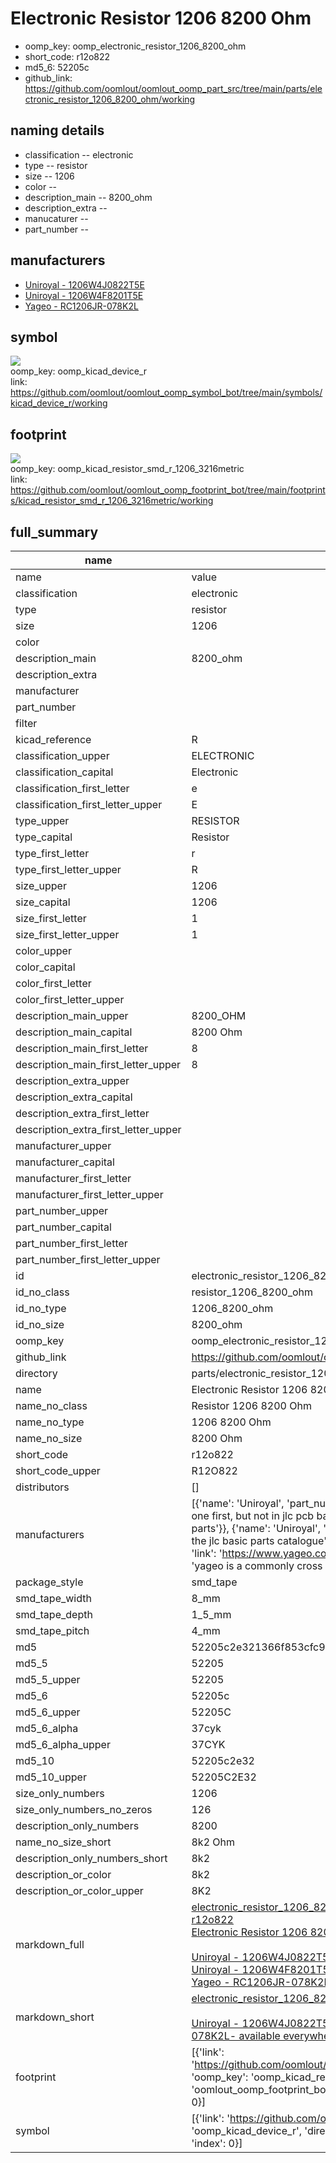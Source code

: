 # Electronic Resistor 1206 8200 Ohm

  
* oomp_key: oomp_electronic_resistor_1206_8200_ohm 
* short_code: r12o822
* md5_6: 52205c  
* github_link: https://github.com/oomlout/oomlout_oomp_part_src/tree/main/parts/electronic_resistor_1206_8200_ohm/working  
## naming details
* classification -- electronic
* type -- resistor
* size -- 1206
* color -- 
* description_main -- 8200_ohm
* description_extra -- 
* manucaturer -- 
* part_number -- 


## manufacturers
* [Uniroyal - 1206W4J0822T5E]()  
* [Uniroyal - 1206W4F8201T5E]()  
* [Yageo - RC1206JR-078K2L](https://www.yageo.com/en/Chart/Download/pdf/RC1206JR-078K2L)  

## symbol

![](symbol/{index}}/working/working_600.png)  
oomp_key: oomp_kicad_device_r  
link: https://github.com/oomlout/oomlout_oomp_symbol_bot/tree/main/symbols/kicad_device_r/working  

## footprint

![](footprint/{index}/working/working_600.png)  
oomp_key: oomp_kicad_resistor_smd_r_1206_3216metric  
link: https://github.com/oomlout/oomlout_oomp_footprint_bot/tree/main/footprints/kicad_resistor_smd_r_1206_3216metric/working  

## full_summary
| name | value | 
| --- | --- | 
| name | value | 
| classification | electronic | 
| type | resistor | 
| size | 1206 | 
| color |  | 
| description_main | 8200_ohm | 
| description_extra |  | 
| manufacturer |  | 
| part_number |  | 
| filter |  | 
| kicad_reference | R | 
| classification_upper | ELECTRONIC | 
| classification_capital | Electronic | 
| classification_first_letter | e | 
| classification_first_letter_upper | E | 
| type_upper | RESISTOR | 
| type_capital | Resistor | 
| type_first_letter | r | 
| type_first_letter_upper | R | 
| size_upper | 1206 | 
| size_capital | 1206 | 
| size_first_letter | 1 | 
| size_first_letter_upper | 1 | 
| color_upper |  | 
| color_capital |  | 
| color_first_letter |  | 
| color_first_letter_upper |  | 
| description_main_upper | 8200_OHM | 
| description_main_capital | 8200 Ohm | 
| description_main_first_letter | 8 | 
| description_main_first_letter_upper | 8 | 
| description_extra_upper |  | 
| description_extra_capital |  | 
| description_extra_first_letter |  | 
| description_extra_first_letter_upper |  | 
| manufacturer_upper |  | 
| manufacturer_capital |  | 
| manufacturer_first_letter |  | 
| manufacturer_first_letter_upper |  | 
| part_number_upper |  | 
| part_number_capital |  | 
| part_number_first_letter |  | 
| part_number_first_letter_upper |  | 
| id | electronic_resistor_1206_8200_ohm | 
| id_no_class | resistor_1206_8200_ohm | 
| id_no_type | 1206_8200_ohm | 
| id_no_size | 8200_ohm | 
| oomp_key | oomp_electronic_resistor_1206_8200_ohm | 
| github_link | https://github.com/oomlout/oomlout_oomp_part_src/tree/main/parts/electronic_resistor_1206_8200_ohm/working | 
| directory | parts/electronic_resistor_1206_8200_ohm | 
| name | Electronic Resistor 1206 8200 Ohm | 
| name_no_class | Resistor 1206 8200 Ohm | 
| name_no_type | 1206 8200 Ohm | 
| name_no_size | 8200 Ohm | 
| short_code | r12o822 | 
| short_code_upper | R12O822 | 
| distributors | [] | 
| manufacturers | [{'name': 'Uniroyal', 'part_number': '1206W4J0822T5E', 'link': '', 'id': 'manufacturer_uniroyal', 'note': {'reason': 'did this one first, but not in jlc pcb basic parts and 1 percent are and they are the same price', 'reason_short': 'not in jlc basic parts'}}, {'name': 'Uniroyal', 'part_number': '1206W4F8201T5E', 'link': '', 'id': 'manufacturer_uniroyal', 'note': {'reason': 'in the jlc basic parts catalogue', 'reason_short': 'jlc basic part'}}, {'name': 'Yageo', 'part_number': 'RC1206JR-078K2L', 'link': 'https://www.yageo.com/en/Chart/Download/pdf/RC1206JR-078K2L', 'id': 'manufacturer_yageo', 'note': {'reason': 'yageo is a commonly cross referenced part number', 'reason_short': 'available everywhere'}}] | 
| package_style | smd_tape | 
| smd_tape_width | 8_mm | 
| smd_tape_depth | 1_5_mm | 
| smd_tape_pitch | 4_mm | 
| md5 | 52205c2e321366f853cfc9a636c24970 | 
| md5_5 | 52205 | 
| md5_5_upper | 52205 | 
| md5_6 | 52205c | 
| md5_6_upper | 52205C | 
| md5_6_alpha | 37cyk | 
| md5_6_alpha_upper | 37CYK | 
| md5_10 | 52205c2e32 | 
| md5_10_upper | 52205C2E32 | 
| size_only_numbers | 1206 | 
| size_only_numbers_no_zeros | 126 | 
| description_only_numbers | 8200 | 
| name_no_size_short | 8k2 Ohm | 
| description_only_numbers_short | 8k2 | 
| description_or_color | 8k2 | 
| description_or_color_upper | 8K2 | 
| markdown_full | [electronic_resistor_1206_8200_ohm](https://github.com/oomlout/oomlout_oomp_part_src/tree/main/parts/electronic_resistor_1206_8200_ohm/working)<br>[r12o822](https://github.com/oomlout/oomlout_oomp_part_src/tree/main/parts/electronic_resistor_1206_8200_ohm/working)<br>[Electronic Resistor 1206 8200 Ohm](https://github.com/oomlout/oomlout_oomp_part_src/tree/main/parts/electronic_resistor_1206_8200_ohm/working)<br><br>[Uniroyal - 1206W4J0822T5E- not in jlc basic parts]() [(L)  ](https://www.lcsc.com/search?q=1206W4J0822T5E)[(D)  ](https://www.digikey.com/en/products?keywords=1206W4J0822T5E)[(M)  ](https://www.mouser.com/Search/Refine?Keyword=1206W4J0822T5E)[(N)  ](https://www.newark.com/search?st=1206W4J0822T5E)[(SZ)  ](https://so.szlcsc.com/global.html?k=1206W4J0822T5E)<br>[Uniroyal - 1206W4F8201T5E- jlc basic part]() [(L)  ](https://www.lcsc.com/search?q=1206W4F8201T5E)[(D)  ](https://www.digikey.com/en/products?keywords=1206W4F8201T5E)[(M)  ](https://www.mouser.com/Search/Refine?Keyword=1206W4F8201T5E)[(N)  ](https://www.newark.com/search?st=1206W4F8201T5E)[(SZ)  ](https://so.szlcsc.com/global.html?k=1206W4F8201T5E)<br>[Yageo - RC1206JR-078K2L- available everywhere](https://www.yageo.com/en/Chart/Download/pdf/RC1206JR-078K2L) [(L)  ](https://www.lcsc.com/search?q=RC1206JR-078K2L)[(D)  ](https://www.digikey.com/en/products?keywords=RC1206JR-078K2L)[(M)  ](https://www.mouser.com/Search/Refine?Keyword=RC1206JR-078K2L)[(N)  ](https://www.newark.com/search?st=RC1206JR-078K2L)[(SZ)  ](https://so.szlcsc.com/global.html?k=RC1206JR-078K2L)<br> | 
| markdown_short | [electronic_resistor_1206_8200_ohm](https://github.com/oomlout/oomlout_oomp_part_src/tree/main/parts/electronic_resistor_1206_8200_ohm/working)<br><br>[Uniroyal - 1206W4J0822T5E- not in jlc basic parts]()[Uniroyal - 1206W4F8201T5E- jlc basic part]()[Yageo - RC1206JR-078K2L- available everywhere](https://www.yageo.com/en/Chart/Download/pdf/RC1206JR-078K2L) | 
| footprint | [{'link': 'https://github.com/oomlout/oomlout_oomp_footprint_bot/tree/main/foootprntss/kicad_resistor_smd_r_1206_3216metric', 'oomp_key': 'oomp_kicad_resistor_smd_r_1206_3216metric', 'directory': 'oomlout_oomp_footprint_bot/footprints/kicad_resistor_smd_r_1206_3216metric//working/working.kicad_mod', 'index': 0}] | 
| symbol | [{'link': 'https://github.com/oomlout/oomlout_oomp_symbol_bot/tree/main/symbols/kicad_device_r', 'oomp_key': 'oomp_kicad_device_r', 'directory': 'oomlout_oomp_symbol_bot/symbols/kicad_device_r//working/working.kicad_sym', 'index': 0}] | 
